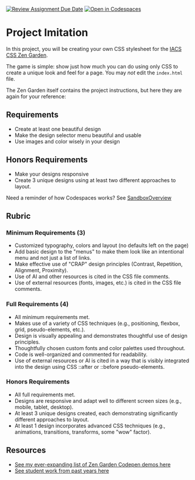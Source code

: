 [![Review Assignment Due Date](https://classroom.github.com/assets/deadline-readme-button-22041afd0340ce965d47ae6ef1cefeee28c7c493a6346c4f15d667ab976d596c.svg)](https://classroom.github.com/a/FUzBJ1Yx)
[![Open in Codespaces](https://classroom.github.com/assets/launch-codespace-2972f46106e565e64193e422d61a12cf1da4916b45550586e14ef0a7c637dd04.svg)](https://classroom.github.com/open-in-codespaces?assignment_repo_id=21250435)
# Project Imitation

In this project, you will be creating your own CSS stylesheet for the [IACS CSS Zen Garden](https://iacs-zen-garden.netlify.app/).

The game is simple: show just how much you can do using only CSS to create a unique look and feel for a page. You may *not* edit the `index.html` file.

The Zen Garden itself contains the project instructions, but here they are again for your reference:

## Requirements

- Create at least one beautiful design
- Make the design selector menu beautiful and usable
- Use images and color wisely in your design

## Honors Requirements

- Make your designs responsive
- Create 3 unique designs using at least two different approaches to layout.

Need a reminder of how Codespaces works? See [SandboxOverview](./SandboxOverview.md)

## Rubric

### Minimum Requirements (3)
- Customized typography, colors and layout (no defaults left on the page)
- Add basic design to the "menus" to make them look like an intentional menu and not just a list of links.
- Make effective use of "CRAP" design principles (Contrast, Repetition, Alignment, Proximity).
- Use of AI and other resources is cited in the CSS file comments.
- Use of external resources (fonts, images, etc.) is cited in the CSS file comments.

### Full Requirements (4)
- All minimum requirements met.
- Makes use of a variety of CSS techniques (e.g., positioning, flexbox, grid, pseudo-elements, etc.).
- Design is visually appealing and demonstrates thoughtful use of design principles.
- Thoughtfully chosen custom fonts and color palettes used throughout.
- Code is well-organized and commented for readability.
- Use of external resources or AI is cited in a way that is visibly integrated into the design using CSS ::after or ::before pseudo-elements.

### Honors Requirements
- All full requirements met.
- Designs are responsive and adapt well to different screen sizes (e.g., mobile, tablet, desktop).
- At least 3 unique designs created, each demonstrating significantly different approaches to layout.
- At least 1 design incorporates advanced CSS techniques (e.g., animations, transitions, transforms, some "wow" factor).


## Resources

- [See my ever-expanding list of Zen Garden Codepen demos here](https://codepen.io/collection/OyVeGb)
- [See student work from past years here](https://iacs-zen-garden.netlify.app/)


